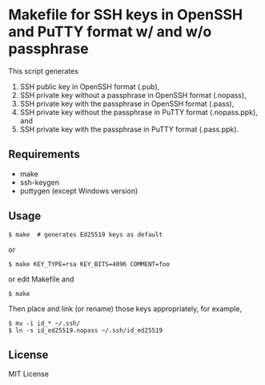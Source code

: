 Makefile for SSH keys in OpenSSH and PuTTY format w/ and w/o passphrase
=======================================================================

This script generates

1. SSH public key in OpenSSH format (.pub),
2. SSH private key without a passphrase in OpenSSH format (.nopass),
3. SSH private key with the passphrase in OpenSSH format (.pass),
4. SSH private key without the passphrase in PuTTY format (.nopass.ppk), and
5. SSH private key with the passphrase in PuTTY format (.pass.ppk).


Requirements
------------

* make
* ssh-keygen
* puttygen (except Windows version)


Usage
-----

    $ make  # generates Ed25519 keys as default

or

    $ make KEY_TYPE=rsa KEY_BITS=4096 COMMENT=foo

or edit Makefile and

    $ make

Then place and link (or rename) those keys appropriately, for example,

    $ mv -i id_* ~/.ssh/
    $ ln -s id_ed25519.nopass ~/.ssh/id_ed25519


License
-------

MIT License
